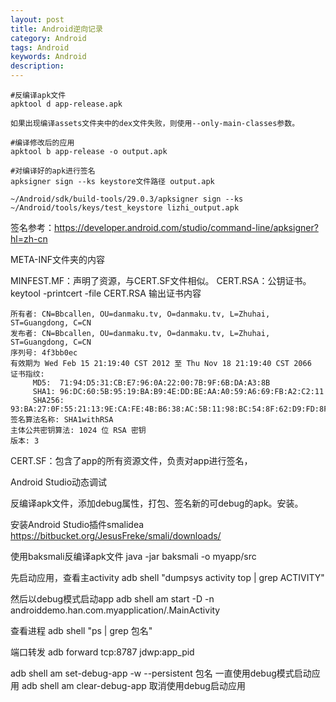 ```yaml
---
layout: post
title: Android逆向记录
category: Android
tags: Android
keywords: Android
description: 
---
```


```
#反编译apk文件
apktool d app-release.apk

如果出现编译assets文件夹中的dex文件失败，则使用--only-main-classes参数。

#编译修改后的应用
apktool b app-release -o output.apk

#对编译好的apk进行签名
apksigner sign --ks keystore文件路径 output.apk

~/Android/sdk/build-tools/29.0.3/apksigner sign --ks ~/Android/tools/keys/test_keystore lizhi_output.apk

```

签名参考：https://developer.android.com/studio/command-line/apksigner?hl=zh-cn




META-INF文件夹的内容

MINFEST.MF：声明了资源，与CERT.SF文件相似。
CERT.RSA：公钥证书。keytool -printcert -file CERT.RSA 输出证书内容

```
所有者: CN=Bbcallen, OU=danmaku.tv, O=danmaku.tv, L=Zhuhai, ST=Guangdong, C=CN
发布者: CN=Bbcallen, OU=danmaku.tv, O=danmaku.tv, L=Zhuhai, ST=Guangdong, C=CN
序列号: 4f3bb0ec
有效期为 Wed Feb 15 21:19:40 CST 2012 至 Thu Nov 18 21:19:40 CST 2066
证书指纹:
	 MD5:  71:94:D5:31:CB:E7:96:0A:22:00:7B:9F:6B:DA:A3:8B
	 SHA1: 96:DC:60:5B:95:19:BA:B9:4E:DD:BE:AA:A0:59:A6:69:FB:A2:C2:11
	 SHA256: 93:BA:27:0F:55:21:13:9E:CA:FE:4B:B6:38:AC:5B:11:98:BC:54:8F:62:D9:FD:8F:85:80:A0:79:FA:F5:91:0E
签名算法名称: SHA1withRSA
主体公共密钥算法: 1024 位 RSA 密钥
版本: 3
```

CERT.SF：包含了app的所有资源文件，负责对app进行签名，



Android Studio动态调试

反编译apk文件，添加debug属性，打包、签名新的可debug的apk。安装。

安装Android Studio插件smalidea
https://bitbucket.org/JesusFreke/smali/downloads/


使用baksmali反编译apk文件
java -jar baksmali -o myapp/src


先启动应用，查看主activity
adb shell "dumpsys activity top | grep ACTIVITY"

然后以debug模式启动app
adb shell am start -D -n androiddemo.han.com.myapplication/.MainActivity


查看进程
adb shell "ps | grep 包名"

端口转发
adb forward tcp:8787 jdwp:app_pid



adb shell am set-debug-app -w --persistent 包名  一直使用debug模式启动应用
adb shell am clear-debug-app	取消使用debug启动应用







